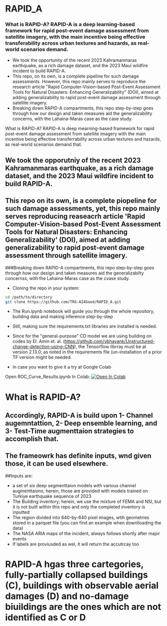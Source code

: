 # RAPID_A

### What is RAPID-A? RAPID-A is a deep learning-based framework for rapid post-event damage assessment from satellite imagery, with the main incentive being effective transferability across urban textures and hazards, as real-world scenarios demand.
* We took the opportunity of the recent 2023 Kahramanmaras earthquake, as a rich damage dataset, and the 2023 Maui wildfire incident to build RAPID-A.
* This repo, on its own, is a complete pipeline for such damage assessments. However, this repo mainly serves to reproduce the research article "Rapid Computer-Vision-based Post-Event Assessment Tools for Natural Disasters: Enhancing Generalizability" (DOI), aimed at adding generalizability to rapid post-event damage assessment through satellite imagery.
* Breaking down RAPID-A compartments, this repo step-by-step goes through how our design and taken measures aid the generalizability concerns, with the Lahaina-Maras case as the case study.


 What is RAPID-A? RAPID-A is deep mearning-based framework for rapid post-event damage assessment from satellite imagery with the main incentive being effective transferrability across urban textures and hazards, as real-world scenarios demand that.

## We took the opporutniy of the recent 2023 Kahramanmaras earthquake, as a rich damage dataset, and the 2023 Maui wildfire incident to build RAPID-A.

## This repo on its own, is a complete piopeline for such damage assessments, yet, this repo mainly serves reproducing reaseacrh article 'Rapid Computer-Vision-based Post-Event Assessment Tools for Natural Disasters: Enhancing Generalizability' (DOI), aimed at adding generalizability to rapid post-event damage assessment through satellite imagery.

###Breaking down RAPID-A compartments, this repo step-by-step goes through how our design and taken measures aid the generalizabilty concernss, with the Lahaina-Maras case as the cvase study.

* Cloning the repo in your system:
```bash 
cd /path/to/directory
git clone https://github.com/TRG-AI4Good/RAPID_A.git
```
* The Run.ipynb notebook will guide you through the whole repository, building data and making inference step-by-step
* Still, making sure the requirements.txt libraries are installed is needed.
* Since for the "general-purpose" CD model we are using building on codes by El. Amin et. al. (https://github.com/vbhavank/Unstructured-change-detection-using-CNN), the Tensorflow librray must be at version 2.13.0; as noted in the requirements file (un-installation of a prior TF version might be needed.

* In case you want to give it a try at Google Colab

Open ROC_Curve_Results.ipynb In Colab: 
<a target="_blank" href="https://colab.research.google.com/github/TRG-AI4Good/RAPID_A/blob/main/Run.ipynb">
  <img src="https://colab.research.google.com/assets/colab-badge.svg" alt="Open In Colab"/>
</a>

# What is RAPID-A?

## Accordingly, RAPID-A is build upon 1- Channel augemntattion, 2- Deep ensemble learning, and 3- Test-Time augmenttaion strategies to accomplish that.
## The frameowrk has definite inputs, wnd given those, it can be used elsewhere.
##Inputs are: 
* a set of six deep segmenttaion models with various channel augmenttaions; herein, those are provided with models trained on Turkiye earthquake sequence of 2023
* The Building inventory; herein, we use the mixture of FEMA and NSI, but it is not built within this repo and only the completed inventory is inputted
*  The region divided into 640-by-640 pixel images, wtih geometries stored in a parquet file (you can find an example when downlloading the data)
*  The NASA ARIA maps of the incident, always follows shortly after major events
*  If labels are proviusded as wel, it will return the accutrcay too

# RAPID-A hgas three cartegories, fully-partially collapsed buildings (C), buildings with observable aerial damages (D) and no-damage biuildings are the ones which are not identified as C or D
